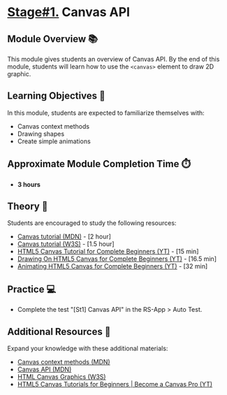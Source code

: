 # [Stage#1.](../../) Canvas API

## Module Overview 📚

This module gives students an overview of Canvas API. By the end of this module, students will learn how to use the `<canvas>` element to draw 2D graphic.

## Learning Objectives 🎯

In this module, students are expected to familiarize themselves with:

- Canvas context methods
- Drawing shapes
- Create simple animations

## Approximate Module Completion Time ⏱️

- **3 hours**

## Theory 📖

Students are encouraged to study the following resources:

- [Canvas tutorial (MDN)](https://developer.mozilla.org/en-US/docs/Web/API/Canvas_API/Tutorial) - [2 hour]
- [Canvas tutorial (W3S)](https://www.w3schools.com/graphics/canvas_intro.asp) - [1.5 hour]
- [HTML5 Canvas Tutorial for Complete Beginners (YT)](https://youtu.be/EO6OkltgudE) - [15 min]
- [Drawing On HTML5 Canvas for Complete Beginners (YT)](https://youtu.be/83L6B13ixQ0) - [16.5 min]
- [Animating HTML5 Canvas for Complete Beginners (YT)](https://youtu.be/yq2au9EfeRQ) - [32 min]

## Practice 💻

- Complete the test "[St1] Canvas API" in the RS-App > Auto Test.

## Additional Resources 📘

Expand your knowledge with these additional materials:

- [Canvas context methods (MDN)](https://developer.mozilla.org/en-US/docs/Web/API/CanvasRenderingContext2D)
- [Canvas API (MDN)](https://developer.mozilla.org/en-US/docs/Web/API/Canvas_API)
- [HTML Canvas Graphics (W3S)](https://www.w3schools.com/html/html5_canvas.asp)
- [HTML5 Canvas Tutorials for Beginners | Become a Canvas Pro (YT)](https://www.youtube.com/playlist?list=PLpPnRKq7eNW3We9VdCfx9fprhqXHwTPXL)
